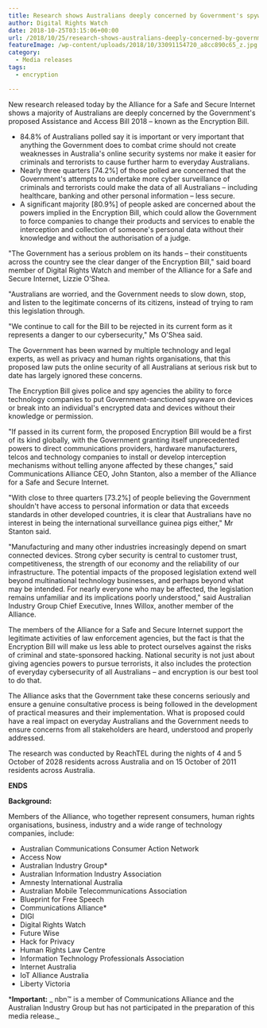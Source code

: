 ```yaml
---
title: Research shows Australians deeply concerned by Government's spyware legislation
author: Digital Rights Watch
date: 2018-10-25T03:15:06+00:00
url: /2018/10/25/research-shows-australians-deeply-concerned-by-governments-spyware-legislation/
featureImage: /wp-content/uploads/2018/10/33091154720_a8cc890c65_z.jpg
category:
  - Media releases
tags:
  - encryption

---
```

New research released today by the Alliance for a Safe and Secure Internet shows a majority of Australians are deeply concerned by the Government's proposed Assistance and Access Bill 2018 – known as the Encryption Bill.

  * 84.8% of Australians polled say it is important or very important that anything the Government does to combat crime should not create weaknesses in Australia's online security systems nor make it easier for criminals and terrorists to cause further harm to everyday Australians.
  * Nearly three quarters [74.2%] of those polled are concerned that the Government's attempts to undertake more cyber surveillance of criminals and terrorists could make the data of all Australians – including healthcare, banking and other personal information – less secure.
  * A significant majority [80.9%] of people asked are concerned about the powers implied in the Encryption Bill, which could allow the Government to force companies to change their products and services to enable the interception and collection of someone's personal data without their knowledge and without the authorisation of a judge.

"The Government has a serious problem on its hands – their constituents across the country see the clear danger of the Encryption Bill," said board member of Digital Rights Watch and member of the Alliance for a Safe and Secure Internet, Lizzie O'Shea.

"Australians are worried, and the Government needs to slow down, stop, and listen to the legitimate concerns of its citizens, instead of trying to ram this legislation through.

"We continue to call for the Bill to be rejected in its current form as it represents a danger to our cybersecurity," Ms O'Shea said.

The Government has been warned by multiple technology and legal experts, as well as privacy and human rights organisations, that this proposed law puts the online security of all Australians at serious risk but to date has largely ignored these concerns.

The Encryption Bill gives police and spy agencies the ability to force technology companies to put Government-sanctioned spyware on devices or break into an individual's encrypted data and devices without their knowledge or permission.

"If passed in its current form, the proposed Encryption Bill would be a first of its kind globally, with the Government granting itself unprecedented powers to direct communications providers, hardware manufacturers, telcos and technology companies to install or develop interception mechanisms without telling anyone affected by these changes," said Communications Alliance CEO, John Stanton, also a member of the Alliance for a Safe and Secure Internet.

"With close to three quarters [73.2%] of people believing the Government shouldn't have access to personal information or data that exceeds standards in other developed countries, it is clear that Australians have no interest in being the international surveillance guinea pigs either," Mr Stanton said.

"Manufacturing and many other industries increasingly depend on smart connected devices. Strong cyber security is central to customer trust, competitiveness, the strength of our economy and the reliability of our infrastructure. The potential impacts of the proposed legislation extend well beyond multinational technology businesses, and perhaps beyond what may be intended. For nearly everyone who may be affected, the legislation remains unfamiliar and its implications poorly understood," said Australian Industry Group Chief Executive, Innes Willox, another member of the Alliance.

The members of the Alliance for a Safe and Secure Internet support the legitimate activities of law enforcement agencies, but the fact is that the Encryption Bill will make us less able to protect ourselves against the risks of criminal and state-sponsored hacking. National security is not just about giving agencies powers to pursue terrorists, it also includes the protection of everyday cybersecurity of all Australians – and encryption is our best tool to do that.

The Alliance asks that the Government take these concerns seriously and ensure a genuine consultative process is being followed in the development of practical measures and their implementation. What is proposed could have a real impact on everyday Australians and the Government needs to ensure concerns from all stakeholders are heard, understood and properly addressed.

The research was conducted by ReachTEL during the nights of 4 and 5 October of 2028 residents across Australia and on 15 October of 2011 residents across Australia.

**ENDS**

**Background:**

Members of the Alliance, who together represent consumers, human rights organisations, business, industry and a wide range of technology companies, include:

  * Australian Communications Consumer Action Network
  * Access Now
  * Australian Industry Group*
  * Australian Information Industry Association
  * Amnesty International Australia
  * Australian Mobile Telecommunications Association
  * Blueprint for Free Speech
  * Communications Alliance*
  * DIGI
  * Digital Rights Watch
  * Future Wise
  * Hack for Privacy
  * Human Rights Law Centre
  * Information Technology Professionals Association
  * Internet Australia
  * IoT Alliance Australia
  * Liberty Victoria

***Important:**
_ nbn™ is a member of Communications Alliance and the Australian Industry Group but has not participated in the preparation of this media release._
